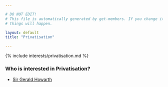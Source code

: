 ```yaml
---

# DO NOT EDIT!
# This file is automatically generated by get-members. If you change it, bad
# things will happen.

layout: default
title: "Privatisation"

---
```


{% include interests/privatisation.md %}

### Who is interested in Privatisation?


* [Sir Gerald Howarth](members/sir-gerald-howarth.html)
